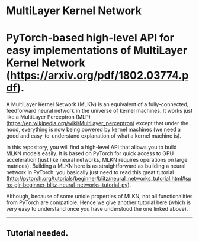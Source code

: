 # MultiLayer Kernel Network
# PyTorch-based high-level API for easy implementations of MultiLayer Kernel Network (https://arxiv.org/pdf/1802.03774.pdf).

A MultiLayer Kernel Network (MLKN) is an equivalent of a fully-connected, feedforward neural network in the universe of kernel machines. It works just like a MultiLayer Perceptron (MLP) (https://en.wikipedia.org/wiki/Multilayer_perceptron) except that under the hood, everything is now being powered by kernel machines (we need a good and easy-to-understand explanation of what a kernel machine is). 

In this repository, you will find a high-level API that allows you to build MLKN models easily. It is based on PyTorch for quick access to GPU acceleration (just like neural networks, MLKN requires operations on large matrices). Building a MLKN here is as straightforward as building a neural network in PyTorch: you basically just need to read this great tutorial (http://pytorch.org/tutorials/beginner/blitz/neural_networks_tutorial.html#sphx-glr-beginner-blitz-neural-networks-tutorial-py).

Although, because of some uniqle properties of MLKN, not all functionalities from PyTorch are compatible. Hence we give another tutorial here (which is very easy to understand once you have understood the one linked above). 

---------
Tutorial needed.
---------
